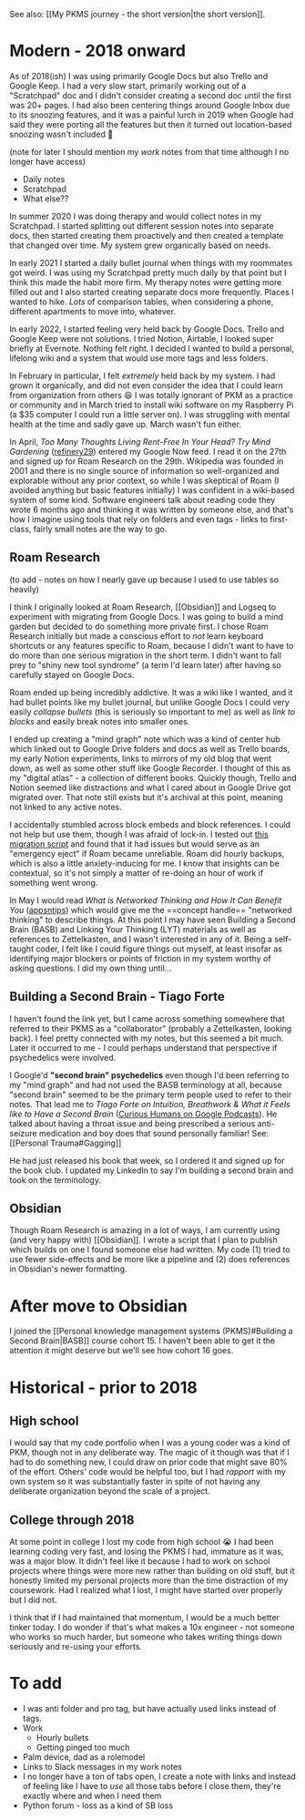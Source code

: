 See also: [[My PKMS journey - the short version|the short version]].

# Modern - 2018 onward

As of 2018(ish) I was using primarily Google Docs but also Trello and Google Keep. I had a very slow start, primarily working out of a "Scratchpad" doc and I didn't consider creating a second doc until the first was 20+ pages. I had also been centering things around Google Inbox due to its snoozing features, and it was a painful lurch in 2019 when Google had said they were porting all the features but then it turned out location-based snoozing wasn't included 😬

(note for later I should mention my *work* notes from that time although I no longer have access)
* Daily notes
* Scratchpad
* What else??

In summer 2020 I was doing therapy and would collect notes in my Scratchpad. I started splitting out different session notes into separate docs, then started creating them proactively and then created a template that changed over time. My system grew organically based on needs.

In early 2021 I started a daily bullet journal when things with my roommates got weird. I was using my Scratchpad pretty much daily by that point but I think this made the habit more firm. My therapy notes were getting more filled out and I also started creating separate docs more frequently. Places I wanted to hike. *Lots* of comparison tables, when considering a phone, different apartments to move into, whatever.

In early 2022, I started feeling very held back by Google Docs. Trello and Google Keep were not solutions. I tried Notion, Airtable, I looked super briefly at Evernote. Nothing felt right. I decided I wanted to build a personal, lifelong wiki and a system that would use more tags and less folders.

In February in particular, I felt *extremely* held back by my system. I had grown it organically, and did not even consider the idea that I could learn from organization from others 😆 I was totally ignorant of PKM as a practice or community and in March tried to install wiki software on my Raspberry Pi (a $35 computer I could run a little server on). I was struggling with mental health at the time and sadly gave up. March wasn't fun either.

In April, _Too Many Thoughts Living Rent-Free In Your Head? Try Mind Gardening_ ([refinery29](https://www.refinery29.com/en-us/2022/04/10953988/mind-gardening-organize-thoughts-increase-productivity)) entered my Google Now feed. I read it on the 27th and signed up for Roam Research on the 29th. Wikipedia was founded in 2001 and there is no single source of information so well-organized and explorable without any prior context, so while I was skeptical of Roam (I avoided anything but basic features initially) I was confident in a wiki-based system of some kind. Software engineers talk about reading code they wrote 6 months ago and thinking it was written by someone else, and that's how I imagine using tools that rely on folders and even tags - links to first-class, fairly small notes are the way to go.

## Roam Research

(to add - notes on how I nearly gave up because I used to use tables so heavily)

I think I originally looked at Roam Research, [[Obsidian]] and Logseq to experiment with migrating from Google Docs. I was going to build a mind garden but decided to do something more private first. I chose Roam Research initially but made a conscious effort to *not* learn keyboard shortcuts or any features specific to Roam, because I didn't want to have to do more than one serious migration in the short term. I didn't want to fall prey to "shiny new tool syndrome" (a term I'd learn later) after having so carefully stayed on Google Docs.

Roam ended up being incredibly addictive. It was a wiki like I wanted, and it had bullet points like my bullet journal, but unlike Google Docs I could very easily *collapse bullets* (this is seriously so important to me) as well as *link to blocks* and easily break notes into smaller ones.

I ended up creating a "mind graph" note which was a kind of center hub which linked out to Google Drive folders and docs as well as Trello boards, my early Notion experiments, links to mirrors of my old blog that went down, as well as some other stuff like Google Recorder. I thought of this as my "digital atlas" - a collection of different books. Quickly though, Trello and Notion seemed like distractions and what I cared about in Google Drive got migrated over. That note still exists but it's archival at this point, meaning not linked to any active notes.

I accidentally stumbled across block embeds and block references. I could not help but use them, though I was afraid of lock-in. I tested out [this migration script](https://github.com/renerocksai/rj2obs) and found that it had issues but would serve as an "emergency eject" if Roam became unreliable. Roam did hourly backups, which is also a little anxiety-inducing for me. I know that insights can be contextual, so it's not simply a matter of re-doing an hour of work if something went wrong.

In May I would read *What is Networked Thinking and How It Can Benefit You* ([appsntips](https://www.appsntips.com/what-is-networked-thinking/)) which would give me the ==concept handle== "networked thinking" to describe things. At this point I may have seen Building a Second Brain (BASB) and Linking Your Thinking  (LYT) materials as well as references to Zettelkasten, and I wasn't interested in any of it. Being a self-taught coder, I felt like I could figure things out myself, at least insofar as identifying major blockers or points of friction in my system worthy of asking questions. I did my own thing until...

## Building a Second Brain - Tiago Forte

I haven't found the link yet, but I came across something somewhere that referred to their PKMS as a "collaborator" (probably a Zettelkasten, looking back). I feel pretty connected with my notes, but this seemed a bit much. Later it occurred to me - I could perhaps understand that perspective if psychedelics were involved.

I Google'd **"second brain" psychedelics** even though I'd been referring to my "mind graph" and had not used the BASB terminology at all, because "second brain" seemed to be the primary term people used to refer to their notes. That lead me to _Tiago Forte on Intuition, Breathwork & What it Feels like to Have a Second Brain_ ([Curious Humans on Google Podcasts](https://podcasts.google.com/feed/aHR0cHM6Ly9mZWVkcy50cmFuc2lzdG9yLmZtL2N1cmlvdXMtaHVtYW5z/episode/OTU3ODRjNTUtZDFhOC00NGIyLWE4MjMtMDZlY2M1ZTE4ZWI3?sa=X&ved=0CAUQkfYCahcKEwjoy-agxrf4AhUAAAAAHQAAAAAQLA)).  He talked about having a throat issue and being prescribed a serious anti-seizure medication and boy does that sound personally familiar! See: [[Personal Trauma#Gagging]]

He had just released his book that week, so I ordered it and signed up for the book club. I updated my LinkedIn to say I'm building a second brain and took on the terminology.

## Obsidian

Though Roam Research is amazing in a lot of ways, I am currently using (and very happy with) [[Obsidian]]. I wrote a script that I plan to publish which builds on one I found someone else had written. My code (1) tried to use fewer side-effects and be more like a pipeline and (2) does references in Obsidian's newer formatting.

# After move to Obsidian

I joined the [[Personal knowledge management systems (PKMS)#Building a Second Brain|BASB]] course cohort 15. I haven't been able to get it the attention it might deserve but we'll see how cohort 16 goes.

# Historical - prior to 2018

## High school

I would say that my code portfolio when I was a young coder was a kind of PKM, though not in any deliberate way. The magic of it though was that if I had to do something new, I could draw on prior code that might save 80% of the effort. Others' code would be helpful too, but I had *rapport* with my own system so it was substantially faster in spite of not having any deliberate organization beyond the scale of a project.

## College through 2018

At some point in college I lost my code from high school 😭 I had been learning coding very fast, and losing the PKMS I had, immature as it was, was a major blow. It didn't feel like it because I had to work on school projects where things were more new rather than building on old stuff, but it honestly limited my personal projects more than the time distraction of my coursework. Had I realized what I lost, I might have started over properly but I did not.

I think that if I had maintained that momentum, I would be a much better tinker today. I do wonder if that's what makes a 10x engineer - not someone who works so much harder, but someone who takes writing things down seriously and re-using your efforts.

# To add

* I was anti folder and pro tag, but have actually used links instead of tags.
* Work
	* Hourly bullets
	* Getting pinged too much
* Palm device, dad as a rolemodel
* Links to Slack messages in my work notes
* I no longer have a ton of tabs open, I create a note with links and instead of feeling like I have to *use* all those tabs before I close them, they're exactly where and when I need them
* Python forum - loss as a kind of SB loss
